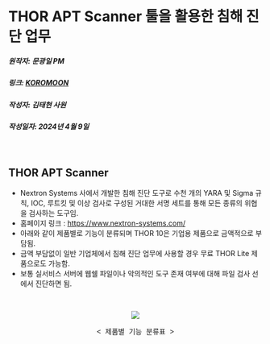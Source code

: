 # THOR APT Scanner 툴을 활용한 침해 진단 업무
##### 원작자: 문광일 PM
##### 링크: [KOROMOON][KOROMOONlink]
[KOROMOONlink]: https://koromoon.blogspot.com/2022/09/thor-apt-scanner.html "Go KOROMOON"
##### 작성자: 김태현 사원
##### 작성일자: 2024년 4월 9일 
</br>

## THOR APT Scanner
- Nextron Systems 사에서 개발한 침해 진단 도구로 수천 개의 YARA 및 Sigma 규칙, IOC, 루트킷 및 이상 검사로 구성된 거대한 서명 세트를 통해 모든 종류의 위협을 검사하는 도구임.
- 홈페이지 링크 : https://www.nextron-systems.com/
- 아래와 같이 제품별로 기능이 분류되며 THOR 10은 기업용 제품으로 금액적으로 부담됨.
- 금액 부담없이 일반 기업체에서 침해 진단 업무에 사용할 경우 무료 THOR Lite 제품으로도 가능함.
- 보통 실서비스 서버에 웹쉘 파일이나 악의적인 도구 존재 여부에 대해 파일 검사 선에서 진단하면 됨.
</br>

<p align="center"><img src="https://github.com/ICTIS-Cert-System-Project/ICTIS-Cert-System/assets/18510716/71834a6f-21df-4472-b752-c76b25aa064a"></p>

<p align="center" class="MsoNoSpacing" style="text-align: center;"><span style="font-family: courier;"><span lang="EN-US">&lt;
</span> 제품별 기능 분류표 <span lang="EN-US"> &gt;<o:p></o:p></span></span></p>
